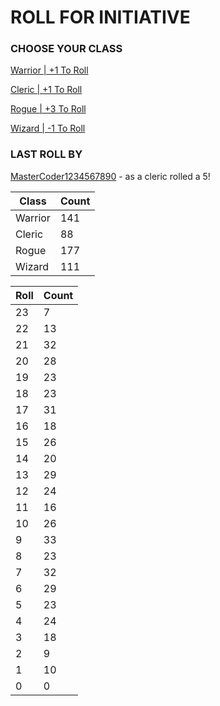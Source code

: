 # ROLL FOR INITIATIVE
### CHOOSE YOUR CLASS

[Warrior | +1 To Roll](https://github.com/benjaminsampica/benjaminsampica/issues/new?title=roll%7Cwarrior&body=Just+click+%27Submit+new+issue%27.)

[Cleric | +1 To Roll](https://github.com/benjaminsampica/benjaminsampica/issues/new?title=roll%7Ccleric&body=Just+click+%27Submit+new+issue%27.)

[Rogue | +3 To Roll](https://github.com/benjaminsampica/benjaminsampica/issues/new?title=roll%7Crogue&body=Just+click+%27Submit+new+issue%27.)

[Wizard | -1 To Roll](https://github.com/benjaminsampica/benjaminsampica/issues/new?title=roll%7Cwizard&body=Just+click+%27Submit+new+issue%27.)
### LAST ROLL BY
[MasterCoder1234567890](https://www.github.com/MasterCoder1234567890) - as a cleric rolled a 5!

|Class|Count|
|-|-|
|Warrior|141|
|Cleric|88|
|Rogue|177|
|Wizard|111|

|Roll|Count|
|-|-|
|23|7
|22|13
|21|32
|20|28
|19|23
|18|23
|17|31
|16|18
|15|26
|14|20
|13|29
|12|24
|11|16
|10|26
|9|33
|8|23
|7|32
|6|29
|5|23
|4|24
|3|18
|2|9
|1|10
|0|0
